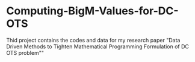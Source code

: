 # Computing-BigM-Values-for-DC-OTS
Thid project contains the codes and data for my research paper "Data Driven Methods to Tighten Mathematical Programming Formulation of DC OTS problem""
